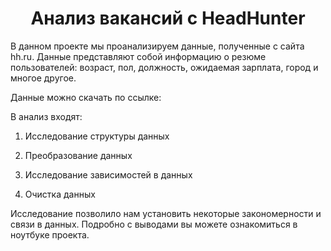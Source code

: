 # <center>  Анализ вакансий c HeadHunter<center>

В данном проекте мы проанализируем данные, полученные с сайта hh.ru. Данные представляют собой информацию о резюме пользователей: возраст, пол, должность, ожидаемая зарплата, город и многое другое. 

Данные можно скачать по ссылке:

В анализ входят:

1. Исследование структуры данных

2. Преобразование данных

3. Исследование зависимостей в данных

4. Очистка данных 

Исследование позволило нам установить некоторые закономерности и связи в данных. Подробно с выводами вы можете ознакомиться в ноутбуке проекта.